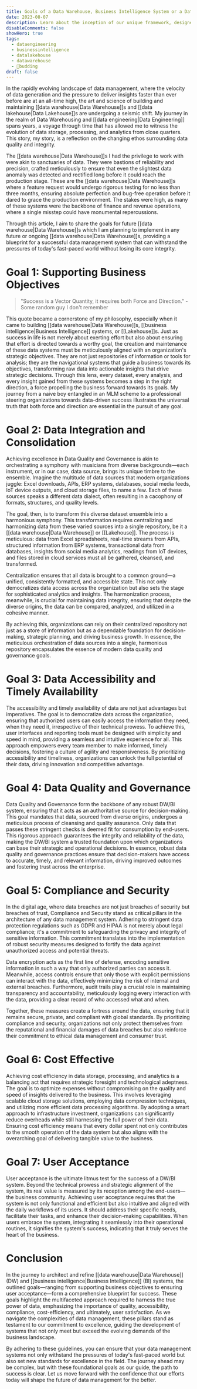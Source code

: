 ```yaml
---
title: Goals of a Data Warehouse, Business Intelligence System or a Data Lakehouse
date: 2023-08-07
description: Learn about the inception of our unique framework, designed to streamline and democratize the Data Engineering process. Understand how this innovation in Data Engineering has enhanced our development workflow, promoting efficiency and collaboration. However, innovation isn't without its challenge.
disableComments: false
showHero: true
tags:
  - dataengineering
  - businessintelligence
  - datalakehouse
  - datawarehouse
  - 🌿budding
draft: false
---
```


In the rapidly evolving landscape of data management, where the velocity of data generation and the pressure to deliver insights faster than ever before are at an all-time high, the art and science of building and maintaining [[data warehouse|Data Warehouse]]s and [[data lakehouse|Data Lakehouse]]s are undergoing a seismic shift. My journey in the realm of Data Warehousing and [[data engineering|Data Engineering]] spans years, a voyage through time that has allowed me to witness the evolution of data storage, processing, and analytics from close quarters. This story, my story, is a reflection on the changing ethos surrounding data quality and integrity.

The [[data warehouse|Data Warehouse]]s I had the privilege to work with were akin to sanctuaries of data. They were bastions of reliability and precision, crafted meticulously to ensure that even the slightest data anomaly was detected and rectified long before it could reach the production stage. These are the [[data warehouse|Data Warehouse]]s where a feature request would undergo rigorous testing for no less than three months, ensuring absolute perfection and bug-free operation before it dared to grace the production environment. The stakes were high, as many of these systems were the backbone of finance and revenue operations, where a single misstep could have monumental repercussions.

Through this article, I aim to share the goals for future [[data warehouse|Data Warehouse]]s which I am planning to implement in any future or ongoing [[data warehouse|Data Warehouse]]s, providing a blueprint for a successful data management system that can withstand the pressures of today's fast-paced world without losing its core integrity. 

# Goal 1: Supporting Business Objectives

> "Success is a Vector Quantity, it requires both Force and Direction." - Some random guy I don't remember

This quote became a cornerstone of my philosophy, especially when it came to building [[data warehouse|Data Warehouse]]s, [[business intelligence|Business Intelligence]] systems, or [[Lakehouse]]s. Just as success in life is not merely about exerting effort but also about ensuring that effort is directed towards a worthy goal, the creation and maintenance of these data systems must be meticulously aligned with an organization's strategic objectives. They are not just repositories of information or tools for analysis; they are the navigational systems that guide a business towards its objectives, transforming raw data into actionable insights that drive strategic decisions.  Through this lens, every dataset, every analysis, and every insight gained from these systems becomes a step in the right direction, a force propelling the business forward towards its goals. My journey from a naive boy entangled in an MLM scheme to a professional steering organizations towards data-driven success
illustrates the universal truth that both force and direction are essential in the pursuit of any goal.

# Goal 2: Data Integration and Consolidation

Achieving excellence in Data Quality and Governance is akin to orchestrating a symphony with musicians from diverse backgrounds—each instrument, or in our case, data source, brings its unique timbre to the ensemble. Imagine the multitude of data sources that modern organizations juggle: Excel downloads, APIs, ERP systems, databases, social media feeds, IoT device outputs, and cloud storage files, to name a few. Each of these sources speaks a different data dialect, often resulting in a cacophony of formats, structures, and quality
levels.

The goal, then, is to transform this diverse dataset ensemble into a harmonious symphony. This transformation requires centralizing and harmonizing data from these varied sources into a single repository, be it a [[data warehouse|Data Warehouse]] or [[Lakehouse]]. The process is meticulous: data from Excel spreadsheets, real-time streams from APIs, structured information from ERP systems, transactional data from databases, insights from social media analytics, readings from IoT devices, and files stored in cloud services must all be gathered, cleansed, and
transformed.

Centralization ensures that all data is brought to a common ground—a unified, consistently formatted, and accessible state. This not only democratizes data access across the organization but also sets the stage for sophisticated analytics and insights. The harmonization process, meanwhile, is crucial for maintaining data integrity, ensuring that despite the diverse origins, the data can be compared, analyzed, and utilized in a cohesive manner. 

By achieving this, organizations can rely on their centralized repository not just as a store of information but as a dependable foundation for decision-making, strategic planning, and driving business growth. In essence, the meticulous orchestration of data sources into a single, harmonious repository encapsulates the essence of modern data quality and governance goals.

# Goal 3: Data Accessibility and Timely Availability

The accessibility and timely availability of data are not just advantages but imperatives. The goal is to democratize data across the organization, ensuring that authorized users can easily access the information they need, when they need it, irrespective of their technical prowess. To achieve this, user interfaces and reporting tools must be designed with simplicity and speed in mind, providing a seamless and intuitive experience for all. This approach empowers every team member to make informed, timely decisions, fostering a culture of agility and responsiveness. By prioritizing accessibility and timeliness, organizations can unlock the full potential of their data, driving innovation and competitive advantage.

# Goal 4: Data Quality and Governance

Data Quality and Governance form the backbone of any robust DW/BI system, ensuring that it acts as an authoritative source for decision-making. This goal mandates that data, sourced from diverse origins, undergoes a meticulous process of cleansing and quality assurance. Only data that passes these stringent checks is deemed fit for consumption by end-users. This rigorous approach guarantees the integrity and reliability of the data, making the DW/BI system a trusted foundation upon which organizations can base their strategic and operational decisions. In essence, robust data quality and governance practices ensure that decision-makers have access to accurate, timely, and relevant information, driving improved outcomes and fostering trust across the enterprise.

# Goal 5: Compliance and Security

In the digital age, where data breaches are not just breaches of security but breaches of trust, Compliance and Security stand as critical pillars in the architecture of any data management system. Adhering to stringent data protection regulations such as GDPR and HIPAA is not merely about legal compliance; it's a commitment to safeguarding the privacy and integrity of sensitive information. This commitment translates into the implementation of robust security measures designed to fortify the data against unauthorized access and potential threats. 

Data encryption acts as the first line of defense, encoding sensitive information in such a way that only authorized parties can access it. Meanwhile, access controls ensure that only those with explicit permissions can interact with the data, effectively minimizing the risk of internal and external breaches. Furthermore, audit trails play a crucial role in maintaining transparency and accountability, meticulously logging every interaction with the data, providing a clear record of who accessed what and when. 

Together, these measures create a fortress around the data, ensuring that it remains secure, private, and compliant with global standards. By prioritizing compliance and security, organizations not only protect themselves from the reputational and financial damages of data breaches but also reinforce their commitment to ethical data management and consumer trust.

# Goal 6: Cost Effective

Achieving cost efficiency in data storage, processing, and analytics is a balancing act that requires strategic foresight and technological adeptness. The goal is to optimize expenses without compromising on the quality and speed of insights delivered to the business. This involves leveraging scalable cloud storage solutions, employing data compression techniques, and utilizing more efficient data processing algorithms. By adopting a smart approach to infrastructure investment, organizations can significantly reduce overheads while still harnessing the full power of their data. Ensuring cost efficiency means that every dollar spent not only contributes to the smooth operation of the data system but also aligns with the overarching goal of delivering tangible value to the business.

# Goal 7: User Acceptance

User acceptance is the ultimate litmus test for the success of a DW/BI system.  Beyond the technical prowess and strategic alignment of the system, its real value is measured by its reception among the end-users—the business community.  Achieving user acceptance requires that the system is not only functional and efficient but also intuitive and aligned with the daily workflows of its users.  It should address their specific needs, facilitate their tasks, and enhance their decision-making capabilities. When users embrace the system, integrating it seamlessly into their operational routines, it signifies the system's success, indicating that it truly serves the heart of the business.

# Conclusion

In the journey to architect and refine [[data warehouse|Data Warehouse]] (DW) and [[business intelligence|Business Intelligence]] (BI) systems, the outlined goals—ranging from supporting business objectives to ensuring user acceptance—form a comprehensive blueprint for success. These goals highlight the multifaceted approach required to harness the true power of data, emphasizing the importance of quality, accessibility, compliance, cost-efficiency, and ultimately, user satisfaction. As we navigate the complexities of data management, these pillars stand as testament to our commitment to excellence, guiding the development of systems that not only meet but exceed the evolving demands of the business landscape.

By adhering to these guidelines, you can ensure that your data management
systems not only withstand the pressures of today's fast-paced world but also
set new standards for excellence in the field. The journey ahead may be complex,
but with these foundational goals as our guide, the path to success is clear.
Let us move forward with the confidence that our efforts today will shape the
future of data management for the better.
